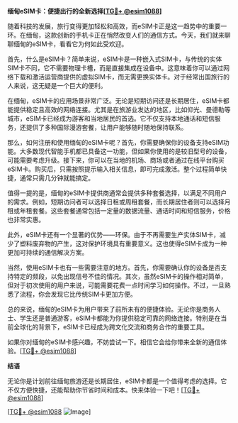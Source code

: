 **缅甸eSIM卡：便捷出行的全新选择[[TG💪+ @esim1088](https://t.me/s/esim1088)]**

随着科技的发展，旅行变得更加轻松和高效，而eSIM卡正是这一趋势中的重要一环。在缅甸，这款创新的手机卡正在悄然改变人们的通信方式。今天，我们就来聊聊缅甸的eSIM卡，看看它为何如此受欢迎。

首先，什么是eSIM卡？简单来说，eSIM卡是一种嵌入式SIM卡，与传统的实体SIM卡不同，它不需要物理卡槽，而是直接集成在设备中。这意味着你可以通过网络下载和激活运营商提供的虚拟SIM卡，而无需更换实体卡。对于经常出国旅行的人来说，这无疑是一个巨大的便利。

在缅甸，eSIM卡的应用场景非常广泛。无论是短期访问还是长期居住，eSIM卡都能提供稳定且高效的网络连接。尤其是在旅游业发达的地区，比如仰光、曼德勒等城市，eSIM卡已经成为游客和当地居民的首选。它不仅支持本地通话和短信服务，还提供了多种国际漫游套餐，让用户能够随时随地保持联系。

那么，如何注册和使用缅甸的eSIM卡呢？首先，你需要确保你的设备支持eSIM功能。大多数现代智能手机都已具备这一功能，但如果你使用的是较旧型号的设备，可能需要考虑升级。接下来，你可以在当地的机场、商场或者通过在线平台购买eSIM卡。购买后，只需按照提示输入相关信息，即可完成激活。整个过程简单快捷，通常只需几分钟就能搞定。

值得一提的是，缅甸的eSIM卡提供商通常会提供多种套餐选择，以满足不同用户的需求。例如，短期访问者可以选择日租或周租套餐，而长期居住者则可以选择月租或年租套餐。这些套餐通常包括一定量的数据流量、通话时间和短信服务，价格也非常实惠。

此外，eSIM卡还有一个显著的优势——环保。由于不再需要生产实体SIM卡，减少了塑料废弃物的产生，这对保护环境具有重要意义。这也使得eSIM卡成为一种更加可持续的通信解决方案。

当然，使用eSIM卡也有一些需要注意的地方。首先，你需要确认你的设备是否支持特定的频段，以免出现信号不佳的情况。其次，虽然eSIM卡的操作相对简单，但对于初次使用的用户来说，可能需要花费一点时间学习如何操作。不过，一旦熟悉了流程，你会发现它比传统SIM卡更加方便。

总的来说，缅甸的eSIM卡为用户带来了前所未有的便捷体验。无论你是商务人士、学生还是普通游客，eSIM卡都能为你提供稳定可靠的网络连接。特别是在当前全球化的背景下，eSIM卡已经成为跨文化交流和商务合作的重要工具。

如果你对缅甸的eSIM卡感兴趣，不妨尝试一下。相信它会给你带来全新的通信体验。[[TG💪+ @esim1088](https://t.me/s/esim1088)]

**结语**

无论你是计划前往缅甸旅游还是长期居住，eSIM卡都是一个值得考虑的选择。它不仅方便快捷，还能帮助你节省时间和成本。快来体验一下吧！[[TG💪+ @esim1088](https://t.me/s/esim1088)] 

[[TG💪+ @esim1088](https://t.me/s/esim1088) ![Image](https://i.postimg.cc/4NQfJmqS/Snipaste-2025-05-13-00-14-12.png)]